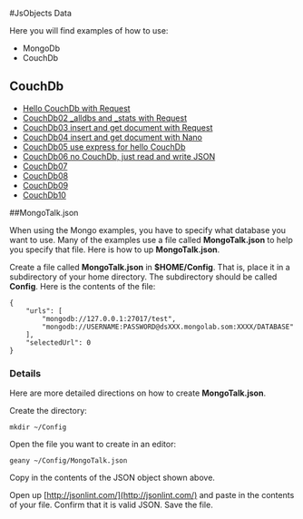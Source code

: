 #JsObjects Data

Here you will find examples of how to use:

- MongoDb
- CouchDb

## CouchDb

- [Hello CouchDb with Request](https://github.com/charliecalvert/JsObjects/tree/master/Data/CouchDb01)
- [CouchDb02 _alldbs and _stats with Request](https://github.com/charliecalvert/JsObjects/tree/master/Data/CouchDb02)
- [CouchDb03 insert and get document with Request](https://github.com/charliecalvert/JsObjects/tree/master/Data/CouchDb03)
- [CouchDb04 insert and get document with Nano](https://github.com/charliecalvert/JsObjects/tree/master/Data/CouchDb04)
- [CouchDb05 use express for hello CouchDb](https://github.com/charliecalvert/JsObjects/tree/master/Data/CouchDb05)
- [CouchDb06 no CouchDb, just read and write JSON](https://github.com/charliecalvert/JsObjects/tree/master/Data/CouchDb06)
- [CouchDb07](https://github.com/charliecalvert/JsObjects/tree/master/Data/CouchDb07)
- [CouchDb08](https://github.com/charliecalvert/JsObjects/tree/master/Data/CouchDb08)
- [CouchDb09](https://github.com/charliecalvert/JsObjects/tree/master/Data/CouchDb09)
- [CouchDb10](https://github.com/charliecalvert/JsObjects/tree/master/Data/CouchDb10)

##MongoTalk.json

When using the Mongo examples, you have to specify what database
you want to use. Many of the examples use a file called **MongoTalk.json**
to help you specify that file. Here is how to up **MongoTalk.json**. 

Create a file called **MongoTalk.json** in **$HOME/Config**. That is, 
place it in a subdirectory of your home directory. The subdirectory 
should be called **Config**. Here is the contents of the file:

    {
        "urls": [
            "mongodb://127.0.0.1:27017/test",
            "mongodb://USERNAME:PASSWORD@dsXXX.mongolab.som:XXXX/DATABASE"
        ],
        "selectedUrl": 0
    }

### Details

Here are more detailed directions on how to create **MongoTalk.json**. 

Create the directory:

    mkdir ~/Config
    
Open the file you want to create in an editor:

    geany ~/Config/MongoTalk.json

Copy in the contents of the JSON object shown above.

Open up [http://jsonlint.com/](http://jsonlint.com/) and paste in the 
contents of your file. Confirm that it is valid JSON. Save the file.

